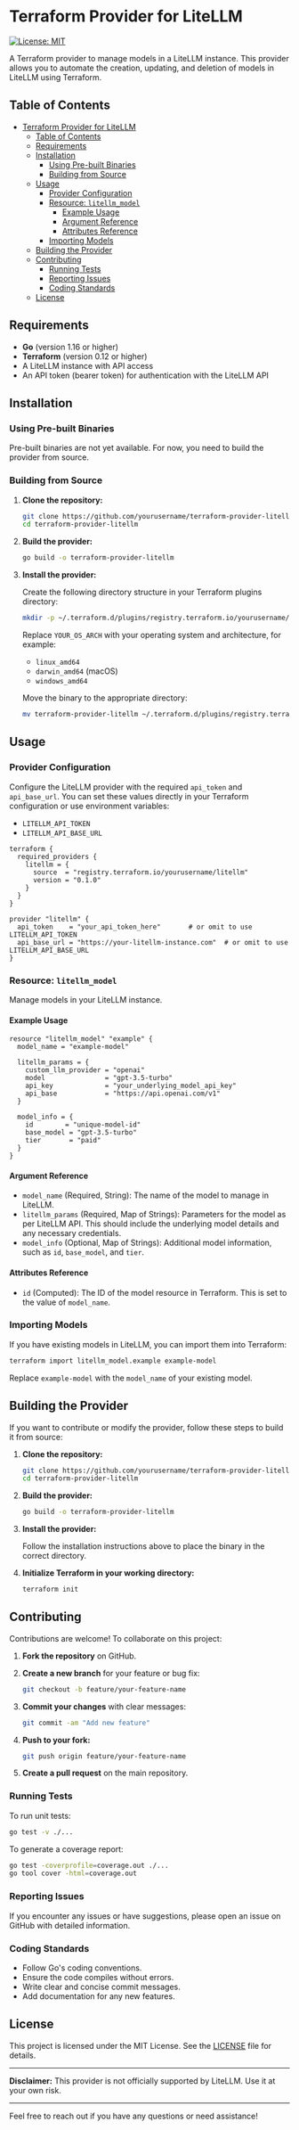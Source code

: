 # Terraform Provider for LiteLLM

[![License: MIT](https://img.shields.io/badge/License-MIT-yellow.svg)](https://opensource.org/licenses/MIT)

A Terraform provider to manage models in a LiteLLM instance. This provider allows you to automate the creation, updating, and deletion of models in LiteLLM using Terraform.

## Table of Contents

- [Terraform Provider for LiteLLM](#terraform-provider-for-litellm)
  - [Table of Contents](#table-of-contents)
  - [Requirements](#requirements)
  - [Installation](#installation)
    - [Using Pre-built Binaries](#using-pre-built-binaries)
    - [Building from Source](#building-from-source)
  - [Usage](#usage)
    - [Provider Configuration](#provider-configuration)
    - [Resource: `litellm_model`](#resource-litellm_model)
      - [Example Usage](#example-usage)
      - [Argument Reference](#argument-reference)
      - [Attributes Reference](#attributes-reference)
    - [Importing Models](#importing-models)
  - [Building the Provider](#building-the-provider)
  - [Contributing](#contributing)
    - [Running Tests](#running-tests)
    - [Reporting Issues](#reporting-issues)
    - [Coding Standards](#coding-standards)
  - [License](#license)

## Requirements

- **Go** (version 1.16 or higher)
- **Terraform** (version 0.12 or higher)
- A LiteLLM instance with API access
- An API token (bearer token) for authentication with the LiteLLM API

## Installation

### Using Pre-built Binaries

Pre-built binaries are not yet available. For now, you need to build the provider from source.

### Building from Source

1. **Clone the repository:**

   ```bash
   git clone https://github.com/yourusername/terraform-provider-litellm.git
   cd terraform-provider-litellm
   ```

2. **Build the provider:**

   ```bash
   go build -o terraform-provider-litellm
   ```

3. **Install the provider:**

   Create the following directory structure in your Terraform plugins directory:

   ```bash
   mkdir -p ~/.terraform.d/plugins/registry.terraform.io/yourusername/litellm/0.1.0/YOUR_OS_ARCH
   ```

   Replace `YOUR_OS_ARCH` with your operating system and architecture, for example:

   - `linux_amd64`
   - `darwin_amd64` (macOS)
   - `windows_amd64`

   Move the binary to the appropriate directory:

   ```bash
   mv terraform-provider-litellm ~/.terraform.d/plugins/registry.terraform.io/yourusername/litellm/0.1.0/YOUR_OS_ARCH/
   ```

## Usage

### Provider Configuration

Configure the LiteLLM provider with the required `api_token` and `api_base_url`. You can set these values directly in your Terraform configuration or use environment variables:

- `LITELLM_API_TOKEN`
- `LITELLM_API_BASE_URL`

```hcl
terraform {
  required_providers {
    litellm = {
      source  = "registry.terraform.io/yourusername/litellm"
      version = "0.1.0"
    }
  }
}

provider "litellm" {
  api_token    = "your_api_token_here"       # or omit to use LITELLM_API_TOKEN
  api_base_url = "https://your-litellm-instance.com"  # or omit to use LITELLM_API_BASE_URL
}
```

### Resource: `litellm_model`

Manage models in your LiteLLM instance.

#### Example Usage

```hcl
resource "litellm_model" "example" {
  model_name = "example-model"

  litellm_params = {
    custom_llm_provider = "openai"
    model               = "gpt-3.5-turbo"
    api_key             = "your_underlying_model_api_key"
    api_base            = "https://api.openai.com/v1"
  }

  model_info = {
    id        = "unique-model-id"
    base_model = "gpt-3.5-turbo"
    tier       = "paid"
  }
}
```

#### Argument Reference

- `model_name` (Required, String): The name of the model to manage in LiteLLM.
- `litellm_params` (Required, Map of Strings): Parameters for the model as per LiteLLM API. This should include the underlying model details and any necessary credentials.
- `model_info` (Optional, Map of Strings): Additional model information, such as `id`, `base_model`, and `tier`.

#### Attributes Reference

- `id` (Computed): The ID of the model resource in Terraform. This is set to the value of `model_name`.

### Importing Models

If you have existing models in LiteLLM, you can import them into Terraform:

```bash
terraform import litellm_model.example example-model
```

Replace `example-model` with the `model_name` of your existing model.

## Building the Provider

If you want to contribute or modify the provider, follow these steps to build it from source:

1. **Clone the repository:**

   ```bash
   git clone https://github.com/yourusername/terraform-provider-litellm.git
   cd terraform-provider-litellm
   ```

2. **Build the provider:**

   ```bash
   go build -o terraform-provider-litellm
   ```

3. **Install the provider:**

   Follow the installation instructions above to place the binary in the correct directory.

4. **Initialize Terraform in your working directory:**

   ```bash
   terraform init
   ```

## Contributing

Contributions are welcome! To collaborate on this project:

1. **Fork the repository** on GitHub.
2. **Create a new branch** for your feature or bug fix:

   ```bash
   git checkout -b feature/your-feature-name
   ```

3. **Commit your changes** with clear messages:

   ```bash
   git commit -am "Add new feature"
   ```

4. **Push to your fork:**

   ```bash
   git push origin feature/your-feature-name
   ```

5. **Create a pull request** on the main repository.

### Running Tests

To run unit tests:

```bash
go test -v ./...
```

To generate a coverage report:

```bash
go test -coverprofile=coverage.out ./...
go tool cover -html=coverage.out
```

### Reporting Issues

If you encounter any issues or have suggestions, please open an issue on GitHub with detailed information.

### Coding Standards

- Follow Go's coding conventions.
- Ensure the code compiles without errors.
- Write clear and concise commit messages.
- Add documentation for any new features.

## License

This project is licensed under the MIT License. See the [LICENSE](LICENSE) file for details.

---

**Disclaimer:** This provider is not officially supported by LiteLLM. Use it at your own risk.

---

Feel free to reach out if you have any questions or need assistance!
